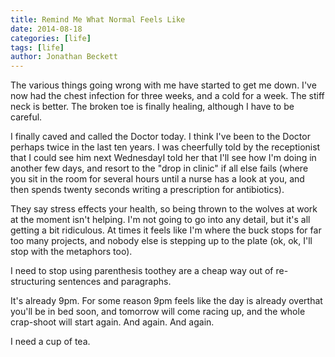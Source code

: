```yaml
---
title: Remind Me What Normal Feels Like
date: 2014-08-18
categories: [life]
tags: [life]
author: Jonathan Beckett
---
```


The various things going wrong with me have started to get me down. I've now had the chest infection for three weeks, and a cold for a week. The stiff neck is better. The broken toe is finally healing, although I have to be careful.

I finally caved and called the Doctor today. I think I've been to the Doctor perhaps twice in the last ten years. I was cheerfully told by the receptionist that I could see him next WednesdayI told her that I'll see how I'm doing in another few days, and resort to the "drop in clinic" if all else fails (where you sit in the room for several hours until a nurse has a look at you, and then spends twenty seconds writing a prescription for antibiotics).

They say stress effects your health, so being thrown to the wolves at work at the moment isn't helping. I'm not going to go into any detail, but it's all getting a bit ridiculous. At times it feels like I'm where the buck stops for far too many projects, and nobody else is stepping up to the plate (ok, ok, I'll stop with the metaphors too).

I need to stop using parenthesis toothey are a cheap way out of re-structuring sentences and paragraphs.

It's already 9pm. For some reason 9pm feels like the day is already overthat you'll be in bed soon, and tomorrow will come racing up, and the whole crap-shoot will start again. And again. And again.

I need a cup of tea.